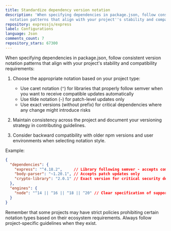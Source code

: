 ```yaml
---
title: Standardize dependency version notation
description: 'When specifying dependencies in package.json, follow consistent version
  notation patterns that align with your project''s stability and compatibility requirements:'
repository: expressjs/express
label: Configurations
language: Json
comments_count: 7
repository_stars: 67300
---
```


When specifying dependencies in package.json, follow consistent version notation patterns that align with your project's stability and compatibility requirements:

1. Choose the appropriate notation based on your project type:
   - Use caret notation (`^`) for libraries that properly follow semver when you want to receive compatible updates automatically
   - Use tilde notation (`~`) for patch-level updates only
   - Use exact versions (without prefix) for critical dependencies where any change might introduce risks

2. Maintain consistency across the project and document your versioning strategy in contributing guidelines.

3. Consider backward compatibility with older npm versions and user environments when selecting notation style.

Example:
```json
{
  "dependencies": {
    "express": "^4.18.2",     // Library following semver - accepts compatible updates
    "body-parser": "~1.20.1", // Accepts patch updates only
    "crypto-library": "2.0.1" // Exact version for critical security dependency
  },
  "engines": {
    "node": "^14 || ^16 || ^18 || ^20" // Clear specification of supported versions
  }
}
```

Remember that some projects may have strict policies prohibiting certain notation types based on their ecosystem requirements. Always follow project-specific guidelines when they exist.